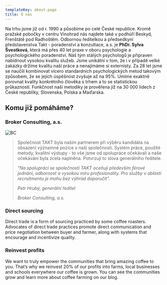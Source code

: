 ```yaml
---
templateKey: about-page
title: O nás
---
```

Na trhu jsme již od r. 1990 a působíme po celé České republice. Kromě pražské pobočky v centru Vinohrad nás najdete také v podhúří Beskyd, Frenštátě pod Radhoštěm. Odbornou ředitelkou a předsedkyní představenstva Takt - poradenství a konzultace, a.s. je **PhDr. Sylva Švestková**, která má přes 40 let praxe v oboru psychologie a psychologického poradenství. Náš tým stálých psychologů je připraven nabídnout vysokou kvalitu služeb. Jsme unikátní v tom, že i v případě velké zakázky držíme kvalitu naší práce a nenajímáme si externisty.  Za 28 let jsme se naučili kombinovat vícero standardních psychologických metod takovým způsobem, že se jejich úspěšnost zvyšuje až na 95%. Umíme exaktně porovnat kvality konkrétního člověka s trhem a to se statistickou průkazností. Funkčnost naší metodiky je prověřena již na 30 000 lidech z České republiky, Slovenska, Polska a Maďarska.

## **Komu již pomáháme?**

### Broker Consulting, a.s.

![BC](/img/bc.png)

> Společnost TAKT byla naším partnerem při výběru kandidáta na obsazení významné pozice v naší společnosti. Systém práce, použité metody, kvalitní výstupy - to vše jsme od spolupráce očekávali a naše očekávání byla zcela naplněna.  Potvrzují to slova generálního ředitele. 
>
> _"Na spolupráci se společností TAKT oceňuji především férové jednání, odbornost a vysokou míru profesionality. Pro služby v oblasti recruitmentu je mohu bez výhrad doporučit”._
>
> _Petr Hrubý, generální ředitel_
>
> _Broker Consulting, a.s._ 

### Direct sourcing

Direct trade is a form of sourcing practiced by some coffee roasters. Advocates of direct trade practices promote direct communication and price negotiation between buyer and farmer, along with systems that encourage and incentivize quality.

### Reinvest profits

We want to truly empower the communities that bring amazing coffee to you. That’s why we reinvest 20% of our profits into farms, local businesses and schools everywhere our coffee is grown. You can see the communities grow and learn more about coffee farming on our blog.
